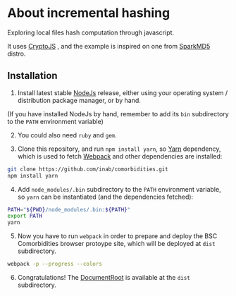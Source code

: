 About incremental hashing
=========================

Exploring local files hash computation through javascript.

It uses [CryptoJS](https://code.google.com/archive/p/crypto-js/) , and the example is inspired on one from [SparkMD5](https://github.com/satazor/js-spark-md5) distro.

Installation
------------

1) Install latest stable [NodeJs](http://nodejs.org/) release, either using your operating system / distribution package manager, or by hand.

(If you have installed NodeJs by hand, remember to add its `bin` subdirectory to the `PATH` environment variable)

2) You could also need `ruby` and `gem`.

3) Clone this repository, and run `npm install yarn`, so [Yarn](https://yarnpkg.com/) dependency, which is used to fetch [Webpack](https://webpack.github.io/) and other dependencies are installed:

```bash
git clone https://github.com/inab/comorbidities.git
npm install yarn

```

4) Add `node_modules/.bin` subdirectory to the `PATH` environment variable, so `yarn` can be instantiated (and the dependencies fetched):

```bash
PATH="${PWD}/node_modules/.bin:${PATH}"
export PATH
yarn
```

5) Now you have to run `webpack` in order to prepare and deploy the BSC Comorbidities browser protoype site, which will be deployed at `dist` subdirectory.

```bash
webpack -p --progress --colors
```

6) Congratulations! The [DocumentRoot](http://httpd.apache.org/docs/current/mod/core.html#documentroot) is available at the `dist` subdirectory.
